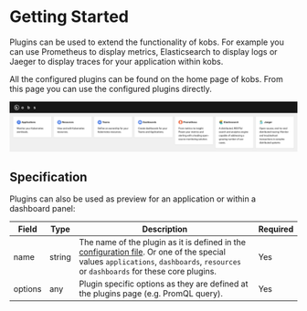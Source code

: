 # Getting Started

Plugins can be used to extend the functionality of kobs. For example you can use Prometheus to display metrics, Elasticsearch to display logs or Jaeger to display traces for your application within kobs.

All the configured plugins can be found on the home page of kobs. From this page you can use the configured plugins directly.

![Home](assets/home.png)

## Specification

Plugins can also be used as preview for an application or within a dashboard panel:

| Field | Type | Description | Required |
| ----- | ---- | ----------- | -------- |
| name | string | The name of the plugin as it is defined in the [configuration file](../configuration/plugins.md). Or one of the special values `applications`, `dashboards`, `resources` or `dashboards` for these core plugins. | Yes |
| options | any | Plugin specific options as they are defined at the plugins page (e.g. PromQL query). | Yes |
